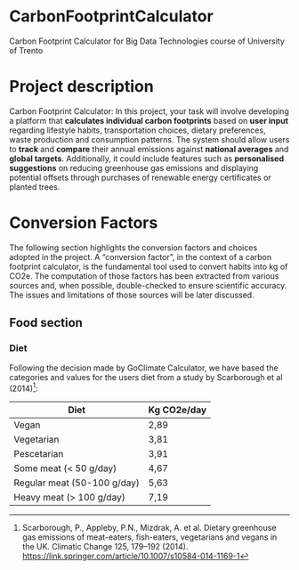 # CarbonFootprintCalculator
Carbon Footprint Calculator for Big Data Technologies course of University of Trento

# Project description
Carbon Footprint Calculator: In this project, your task will involve developing a platform that **calculates individual carbon footprints** based on **user input** regarding lifestyle habits, transportation choices, dietary preferences, waste production and consumption patterns. The system should allow users to **track** and **compare** their annual emissions against **national averages** and **global targets**. Additionally, it could include features such as **personalised suggestions** on reducing greenhouse gas emissions and displaying potential offsets through purchases of renewable energy certificates or planted trees. 

# Conversion Factors
The following section highlights the conversion factors and choices adopted in the project. A “conversion factor”, in the context of a carbon footprint calculator, is the fundamental tool used to convert habits into kg of CO2e. The computation of those factors has been extracted from various sources and, when possible, double-checked to ensure scientific accuracy. The issues and limitations of those sources will be later discussed.

## Food section
### Diet
Following the decision made by GoClimate Calculator, we have based the categories and values for the users diet from a study by Scarborough et al (2014)[^1]:
	
| **Diet**                    | **Kg CO2e/day** |
|-----------------------------|-----------------|
| Vegan                       | 2,89            |
| Vegetarian                  | 3,81            |
| Pescetarian                 | 3,91            |
| Some meat (< 50 g/day)      | 4,67            |
| Regular meat (50-100 g/day) | 5,63            |
| Heavy meat (> 100 g/day)    | 7,19            |


[^1]: Scarborough, P., Appleby, P.N., Mizdrak, A. et al. Dietary greenhouse gas emissions of meat-eaters, fish-eaters, vegetarians and vegans in the UK. Climatic Change 125, 179–192 (2014). https://link.springer.com/article/10.1007/s10584-014-1169-1